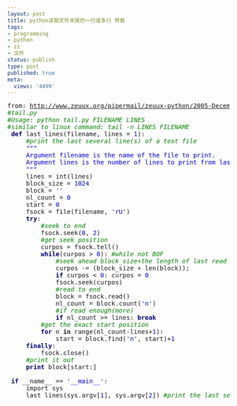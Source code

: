 ```yaml
---
layout: post
title: python读取文件末尾的一行或多行 转载
tags:
- programming
- python
- zz
- 文件
status: publish
type: post
published: true
meta:
  views: '4499'
---
```

<pre>from: <a href="http://www.zeuux.org/pipermail/zeuux-python/2005-December/020677.html" target="_blank">http://www.zeuux.org/pipermail/zeuux-python/2005-December/020677.html</a>
<div><span style="font-style:italic;color:#008800;">#tail.py</span>
<span style="font-style:italic;color:#008800;">#Usage: python tail.py FILENAME LINES</span>
<span style="font-style:italic;color:#008800;">#similar to linux command: tail -n LINES FILENAME</span>
 <span style="color:#000080;font-weight:bold;">def</span> last_lines(filename, lines = <span style="color:#0000ff;">1</span>):
     <span style="color:#008800;font-style:italic;">#print the last several line(s) of a text file</span>
     <span style="color:#0000ff;">"""</span>
 <span style="color:#0000ff;">    Argument filename is the name of the file to print.</span>
 <span style="color:#0000ff;">    Argument lines is the number of lines to print from last.</span>
 <span style="color:#0000ff;">    """</span>
     lines = int(lines)
     block_size = <span style="color:#0000ff;">1024</span>
     block = <span style="color:#0000ff;">''</span>
     nl_count = <span style="color:#0000ff;">0</span>
     start = <span style="color:#0000ff;">0</span>
     fsock = file(filename, <span style="color:#0000ff;">'rU'</span>)
     <span style="color:#000080;font-weight:bold;">try</span>:
         <span style="color:#008800;font-style:italic;">#seek to end</span>
         fsock.seek(<span style="color:#0000ff;">0</span>, <span style="color:#0000ff;">2</span>)
         <span style="color:#008800;font-style:italic;">#get seek position</span>
         curpos = fsock.tell()
         <span style="color:#000080;font-weight:bold;">while</span>(curpos &gt; <span style="color:#0000ff;">0</span>): <span style="color:#008800;font-style:italic;">#while not BOF</span>
             <span style="color:#008800;font-style:italic;">#seek ahead block_size+the length of last read block</span>
             curpos -= (block_size + len(block));
             <span style="color:#000080;font-weight:bold;">if</span> curpos &lt; <span style="color:#0000ff;">0</span>: curpos = <span style="color:#0000ff;">0</span>
             fsock.seek(curpos)
             <span style="color:#008800;font-style:italic;">#read to end</span>
             block = fsock.read()
             nl_count = block.count(<span style="color:#0000ff;">'</span><span style="color:#0000ff;">n</span><span style="color:#0000ff;">'</span>)
             <span style="color:#008800;font-style:italic;">#if read enough(more)</span>
             <span style="color:#000080;font-weight:bold;">if</span> nl_count &gt;= lines: <span style="color:#000080;font-weight:bold;">break</span>
         <span style="color:#008800;font-style:italic;">#get the exact start position</span>
         <span style="color:#000080;font-weight:bold;">for</span> n <span style="font-weight:bold;">in</span> range(nl_count-lines+<span style="color:#0000ff;">1</span>):
             start = block.find(<span style="color:#0000ff;">'</span><span style="color:#0000ff;">n</span><span style="color:#0000ff;">'</span>, start)+<span style="color:#0000ff;">1</span>
     <span style="color:#000080;font-weight:bold;">finally</span>:
         fsock.close()
     <span style="color:#008800;font-style:italic;">#print it out</span>
     <span style="color:#000080;font-weight:bold;">print</span> block[start:]

 <span style="color:#000080;font-weight:bold;">if</span> __name__ == <span style="color:#0000ff;">'__main__'</span>:
     import sys
     last_lines(sys.argv[<span style="color:#0000ff;">1</span>], sys.argv[<span style="color:#0000ff;">2</span>]) <span style="color:#008800;font-style:italic;">#</span><span style="font-style:italic;color:#008800;">print the last several lines of THIS file</span></div></pre>
